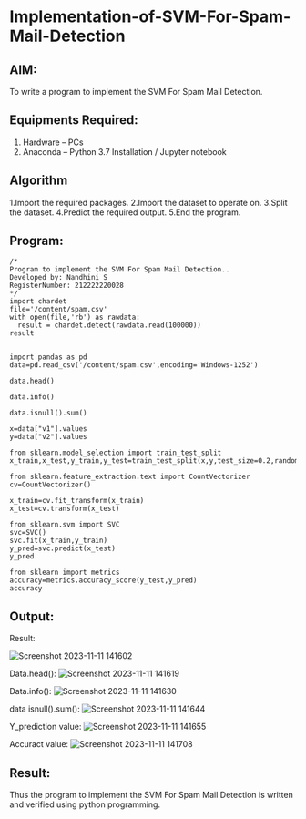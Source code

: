 # Implementation-of-SVM-For-Spam-Mail-Detection

## AIM:
To write a program to implement the SVM For Spam Mail Detection.

## Equipments Required:
1. Hardware – PCs
2. Anaconda – Python 3.7 Installation / Jupyter notebook

## Algorithm
1.Import the required packages.
2.Import the dataset to operate on.
3.Split the dataset.
4.Predict the required output.
5.End the program.

## Program:
```
/*
Program to implement the SVM For Spam Mail Detection..
Developed by: Nandhini S
RegisterNumber: 212222220028 
*/
import chardet
file='/content/spam.csv'
with open(file,'rb') as rawdata:
  result = chardet.detect(rawdata.read(100000))
result


import pandas as pd
data=pd.read_csv('/content/spam.csv',encoding='Windows-1252')

data.head()

data.info()

data.isnull().sum()

x=data["v1"].values
y=data["v2"].values

from sklearn.model_selection import train_test_split
x_train,x_test,y_train,y_test=train_test_split(x,y,test_size=0.2,random_state=0)

from sklearn.feature_extraction.text import CountVectorizer
cv=CountVectorizer()

x_train=cv.fit_transform(x_train)
x_test=cv.transform(x_test)

from sklearn.svm import SVC
svc=SVC()
svc.fit(x_train,y_train)
y_pred=svc.predict(x_test)
y_pred

from sklearn import metrics
accuracy=metrics.accuracy_score(y_test,y_pred)
accuracy
```

## Output:
Result:

 ![Screenshot 2023-11-11 141602](https://github.com/nandhu6523/Implementation-of-SVM-For-Spam-Mail-Detection/assets/123856724/c2ae8a3e-62ad-459d-9f47-e5890380536b)

Data.head():
 ![Screenshot 2023-11-11 141619](https://github.com/nandhu6523/Implementation-of-SVM-For-Spam-Mail-Detection/assets/123856724/8e1a0390-e9d1-4a4b-9fcf-925a9d400a30)

 Data.info():
 ![Screenshot 2023-11-11 141630](https://github.com/nandhu6523/Implementation-of-SVM-For-Spam-Mail-Detection/assets/123856724/2124ce7b-b2ff-49d2-bae9-887fad621783)

data isnull().sum():
 ![Screenshot 2023-11-11 141644](https://github.com/nandhu6523/Implementation-of-SVM-For-Spam-Mail-Detection/assets/123856724/9724df92-113a-41f5-a30b-3f06c6bf99ca)

Y_prediction value:
  ![Screenshot 2023-11-11 141655](https://github.com/nandhu6523/Implementation-of-SVM-For-Spam-Mail-Detection/assets/123856724/7e825c3d-2eaf-4b35-8fe0-cd617e63bbb5)

Accuract value:
 ![Screenshot 2023-11-11 141708](https://github.com/nandhu6523/Implementation-of-SVM-For-Spam-Mail-Detection/assets/123856724/150a95ad-8acd-4872-b942-a8fd5f4ad8bb)



## Result:
Thus the program to implement the SVM For Spam Mail Detection is written and verified using python programming.
